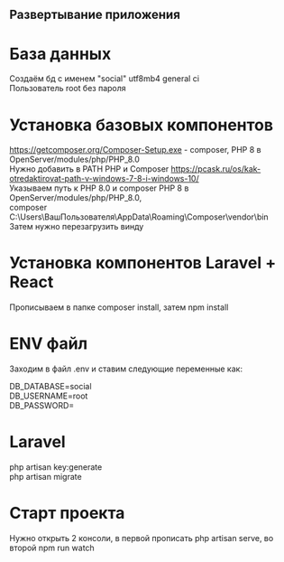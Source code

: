 ## Развертывание приложения <br>

# База данных <br>
Создаём бд с именем "social" utf8mb4 general ci <br>
Пользователь root без пароля <br>
# Установка базовых компонентов
https://getcomposer.org/Composer-Setup.exe - composer, PHP 8 в OpenServer/modules/php/PHP_8.0 <br>
Нужно добавить в PATH PHP и Composer https://pcask.ru/os/kak-otredaktirovat-path-v-windows-7-8-i-windows-10/ <br>
Указываем путь к PHP 8.0 и composer PHP 8 в OpenServer/modules/php/PHP_8.0, <br> 
composer C:\Users\ВашПользователя\AppData\Roaming\Composer\vendor\bin<br>
Затем нужно перезагрузить винду<br>
# Установка компонентов Laravel + React<br>
Прописываем в папке composer install, затем npm install <br>

# ENV файл
Заходим в файл .env и ставим следующие переменные как: <br>

DB_DATABASE=social <br>
DB_USERNAME=root <br>
DB_PASSWORD= <br>

# Laravel<br>
php artisan key:generate <br>
php artisan migrate <br>

# Старт проекта <br>
Нужно открыть 2 консоли, в первой прописать php artisan serve, во второй npm run watch